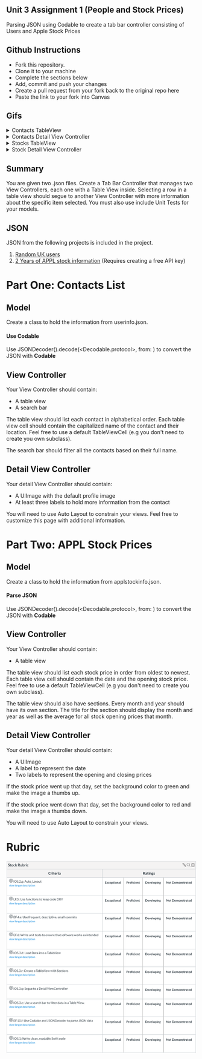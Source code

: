 ## Unit 3 Assignment 1 (People and Stock Prices)
Parsing JSON using Codable to create a tab bar controller consisting of Users and Apple Stock Prices

## Github Instructions
- Fork this repository.
- Clone it to your machine
- Complete the sections below
- Add, commit and push your changes
- Create a pull request from your fork back to the original repo here
- Paste the link to your fork into Canvas

## Gifs

<details>
<summary>Contacts TableView</summary>
<img src="https://github.com/joinpursuit/Pursuit-Core-iOS-Unit3-Assignment1/blob/master/gifs/gif1.gif"/>
</details>

<details>
<summary>Contacts Detail View Controller</summary>
<img src="https://github.com/joinpursuit/Pursuit-Core-iOS-Unit3-Assignment1/blob/master/gifs/gif2.gif"/>
</details>

<details>
<summary>Stocks TableView</summary>
<img src="https://github.com/joinpursuit/Pursuit-Core-iOS-Unit3-Assignment1/blob/master/gifs/gif3.gif"/>
</details>

<details>
<summary>Stock Detail View Controller</summary>
<img src="https://github.com/joinpursuit/Pursuit-Core-iOS-Unit3-Assignment1/blob/master/gifs/gif4.gif"/>
</details>

## Summary

You are given two .json files.  Create a Tab Bar Controller that manages two View Controllers, each one with a Table View inside.  Selecting a row in a table view should segue to another View Controller with more information about the specific item selected.  You must also use include Unit Tests for your models.

## JSON

JSON from the following projects is included in the project.

1. [Random UK users](https://randomuser.me/documentation)
2. [2 Years of APPL stock information](https://cloud.iexapis.com/stable/stock/aapl/chart/2y) (Requires creating a free API key)

# Part One: Contacts List

## Model

Create a class to hold the information from userinfo.json.

#### Use Codable

Use JSONDecoder().decode(<Decodable.protocol>, from: <Data>) to convert the JSON with **Codable**


## View Controller

Your View Controller should contain:

- A table view
- A search bar

The table view should list each contact in alphabetical order.  Each table view cell should contain the capitalized name of the contact and their location.  Feel free to use a default TableViewCell (e.g you don't need to create you own subclass).

The search bar should filter all the contacts based on their full name.

## Detail View Controller

Your detail View Controller should contain:

- A UIImage with the default profile image
- At least three labels to hold more information from the contact

You will need to use Auto Layout to constrain your views.  Feel free to customize this page with additional information.


# Part Two: APPL Stock Prices

## Model

Create a class to hold the information from applstockinfo.json.

#### Parse JSON

Use JSONDecoder().decode(<Decodable.protocol>, from: <Data>) to convert the JSON with **Codable**


## View Controller

Your View Controller should contain:

- A table view

The table view should list each stock price in order from oldest to newest.  Each table view cell should contain the date and the opening stock price.  Feel free to use a default TableViewCell (e.g you don't need to create you own subclass).

The table view should also have sections.  Every month and year should have its own section.  The title for the section should display the month and year as well as the average for all stock opening prices that month.

## Detail View Controller

Your detail View Controller should contain:

- A UIImage
- A label to represent the date
- Two labels to represent the opening and closing prices

If the stock price went up that day, set the background color to green and make the image a thumbs up.

If the stock price went down that day, set the background color to red and make the image a thumbs down.

You will need to use Auto Layout to constrain your views.

# Rubric

![rubric](./gifs/stockRubric.png)

